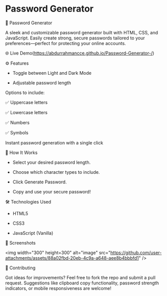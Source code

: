 # Password Generator

🔐 Password Generator

A sleek and customizable password generator built with HTML, CSS, and JavaScript. Easily create strong, secure passwords tailored to your preferences—perfect for protecting your online accounts.

🌐 Live Demo(https://abdurrahmancce.github.io/Password-Generator-/)

⚙️ Features

* Toggle between Light and Dark Mode

* Adjustable password length

Options to include:

✅ Uppercase letters

✅ Lowercase letters

✅ Numbers

✅ Symbols

Instant password generation with a single click

🧠 How It Works

- Select your desired password length.

- Choose which character types to include.

- Click Generate Password.

- Copy and use your secure password!

🛠️ Technologies Used

* HTML5

* CSS3

* JavaScript (Vanilla)

📸 Screenshots

<img width="300" height=300" alt="image" src="https://github.com/user-attachments/assets/88a02fbd-20eb-4c9a-a648-aee8b4bbbfd1" />


🙌 Contributing

Got ideas for improvements? Feel free to fork the repo and submit a pull request. Suggestions like clipboard copy functionality, password strength indicators, or mobile responsiveness are welcome!
